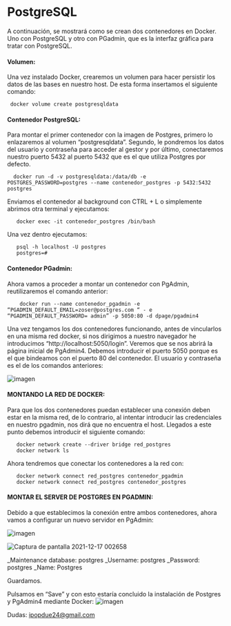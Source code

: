 # PostgreSQL

A continuación, se mostrará como se crean dos contenedores en Docker. Uno con PostgreSQL y otro con PGadmin, que es la interfaz gráfica para tratar con PostgreSQL. 

#### Volumen:

Una vez instalado Docker, crearemos un volumen para hacer persistir los datos de las bases
en nuestro host. De esta forma insertamos el siguiente comando:

     docker volume create postgresqldata

#### Contenedor PostgreSQL:

Para montar el primer contenedor con la imagen de Postgres, primero lo enlazaremos al volumen “postgresqldata”. Segundo, le pondremos los datos del usuario y contraseña para acceder al gestor y por último, conectaremos nuestro puerto 5432 al puerto 5432 que es el que utiliza Postgres por defecto.

      docker run -d -v postgresqldata:/data/db -e POSTGRES_PASSWORD=postgres --name contenedor_postgres -p 5432:5432    postgres
 
Enviamos el contenedor al background con CTRL + L o simplemente abrimos otra terminal y ejecutamos: 

       docker exec -it contenedor_postgres /bin/bash
  
Una vez dentro ejecutamos: 

       psql -h localhost -U postgres
       postgres=#
  
  
#### Contenedor PGadmin:

Ahora vamos a proceder a montar un contenedor con PgAdmin, reutilizaremos el comando anterior:

        docker run --name contenedor_pgadmin -e
    “PGADMIN_DEFAULT_EMAIL=zoser@postgres.com “ - e
    “PGADMIN_DEFAULT_PASSWORD= admin” -p 5050:80 -d dpage/pgadmin4

Una vez tengamos los dos contenedores funcionando, antes de vincularlos en una misma red docker, si nos dirigimos a nuestro navegador he introducimos “http://localhost:5050/login”. Veremos que se nos abrirá la página inicial de PgAdmin4. Debemos introducir el puerto 5050 porque es el que bindeamos con el puerto 80 del contenedor.
El usuario y contraseña es el de los comandos anteriores:

![imagen](https://user-images.githubusercontent.com/80277545/146464077-886cbd24-efb8-4a23-9afa-bd418dedb124.png)



#### MONTANDO LA RED DE DOCKER:

Para que los dos contenedores puedan establecer una conexión deben estar en la misma red, de lo contrario, al intentar introducir las credenciales en nuestro pgadmin, nos dirá que no encuentra el host. Llegados a este punto debemos introducir el siguiente comando:

       docker network create --driver bridge red_postgres
       docker network ls

Ahora tendremos que conectar los contenedores a la red con:

       docker network connect red_postgres contenedor_pgadmin
       docker network connect red_postgres contenedor_postgres


#### MONTAR EL SERVER DE POSTGRES EN PGADMIN:

Debido a que establecimos la conexión entre ambos contenedores, ahora vamos a
configurar un nuevo servidor en PgAdmin:

![imagen](https://user-images.githubusercontent.com/80277545/146463640-ad2495dc-d409-428c-b347-429ca86adc19.png)

![Captura de pantalla 2021-12-17 002658](https://user-images.githubusercontent.com/80277545/146463850-431368ae-9d5a-45bf-8694-787f9d37aa14.png)

_Maintenance database: postgres
_Username: postgres
_Password: postgres 
_Name: Postgres 

Guardamos. 

Pulsamos en “Save” y con esto estaría concluido la instalación de Postgres y PgAdmin4 mediante Docker:
![imagen](https://user-images.githubusercontent.com/80277545/146463999-878e0f28-a854-4c92-8d4d-8736274073cb.png)


Dudas: ipopdue24@gmail.com
